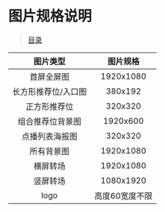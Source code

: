 # 图片规格说明
> [目录](../README.md)

| 图片类型 | 图片规格 |
|:---:|:---:|
|首屏全屏图|1920x1080|
|长方形推荐位/入口图|380x192|
|正方形推荐位|320x320|
|组合推荐位背景图|1920x600|
|点播列表海报图|320x320|
|所有背景图|1920x1080|
|横屏转场|1920x1080|
|竖屏转场|1080x1920|
|logo|高度60宽度不限|



